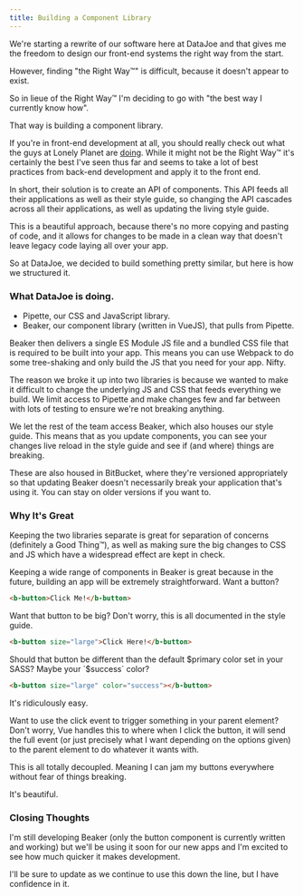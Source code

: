 ```yaml
---
title: Building a Component Library
---
```


We're starting a rewrite of our software here at DataJoe and that gives me the freedom to design our front-end systems the right way from the start.

However, finding "the Right Way™" is difficult, because it doesn't appear to exist.

So in lieue of the Right Way™ I'm deciding to go with "the best way I currently know how".

That way is building a component library.

If you're in front-end development at all, you should really check out what the guys at Lonely Planet are [doing](http://engineering.lonelyplanet.com/2014/05/18/a-maintainable-styleguide.html). While it might not be the Right Way™ it's certainly the best I've seen thus far and seems to take a lot of best practices from back-end development and apply it to the front end.

In short, their solution is to create an API of components. This API feeds all their applications as well as their style guide, so changing the API cascades across all their applications, as well as updating the living style guide.

This is a beautiful approach, because there's no more copying and pasting of code, and it allows for changes to be made in a clean way that doesn't leave legacy code laying all over your app.

So at DataJoe, we decided to build something pretty similar, but here is how we structured it.

### What DataJoe is doing.
* Pipette, our CSS and JavaScript library.
* Beaker, our component library (written in VueJS), that pulls from Pipette.

Beaker then delivers a single ES Module JS file and a bundled CSS file that is required to be built into your app. This means you can use Webpack to do some tree-shaking and only build the JS that you need for your app. Nifty.

The reason we broke it up into two libraries is because we wanted to make it difficult to change the underlying JS and CSS that feeds everything we build. We limit access to Pipette and make changes few and far between with lots of testing to ensure we're not breaking anything.

We let the rest of the team access Beaker, which also houses our style guide. This means that as you update components, you can see your changes live reload in the style guide and see if (and where) things are breaking.

These are also housed in BitBucket, where they're versioned appropriately so that updating Beaker doesn't necessarily break your application that's using it. You can stay on older versions if you want to.

### Why It's Great
Keeping the two libraries separate is great for separation of concerns (definitely a Good Thing™), as well as making sure the big changes to CSS and JS which have a widespread effect are kept in check.

Keeping a wide range of components in Beaker is great because in the future, building an app will be extremely straightforward. Want a button?

```html
<b-button>Click Me!</b-button>
```

Want that button to be big? Don't worry, this is all documented in the style guide.

```html
<b-button size="large">Click Here!</b-button>
```

Should that button be different than the default $primary color set in your SASS?
Maybe your `$success` color?

```html
<b-button size="large" color="success"></b-button>
```

It's ridiculously easy.

Want to use the click event to trigger something in your parent element? Don't worry, Vue handles this to where when I click the button, it will send the full event (or just precisely what I want depending on the options given) to the parent element to do whatever it wants with.

This is all totally decoupled. Meaning I can jam my buttons everywhere without fear of things breaking.

It's beautiful.

### Closing Thoughts
I'm still developing Beaker (only the button component is currently written and working) but we'll be using it soon for our new apps and I'm excited to see how much quicker it makes development.

I'll be sure to update as we continue to use this down the line, but I have confidence in it.

